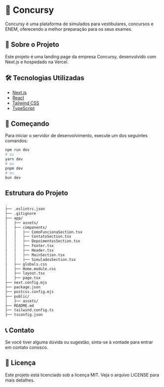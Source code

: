 # 🚀 Concursy

Concursy é uma plataforma de simulados para vestibulares, concursos e ENEM, oferecendo a melhor preparação para os seus exames.

## 📝 Sobre o Projeto

Este projeto é uma landing page da empresa Concursy, desenvolvido com Next.js e hospedado na Vercel.

## 🛠️ Tecnologias Utilizadas

- [Next.js](https://nextjs.org/)
- [React](https://reactjs.org/)
- [Tailwind CSS](https://tailwindcss.com/)
- [TypeScript](https://www.typescriptlang.org/)

## 🚀 Começando

Para iniciar o servidor de desenvolvimento, execute um dos seguintes comandos:

```bash
npm run dev
# ou
yarn dev
# ou
pnpm dev
# ou
bun dev
```

## Estrutura do Projeto

```markdown
.
├── .eslintrc.json
├── .gitignore
├── app/
│   ├── assets/
│   ├── components/
│   │   ├── ComoFuncionaSection.tsx
│   │   ├── ContatoSection.tsx
│   │   ├── DepoimentosSection.tsx
│   │   ├── Footer.tsx
│   │   ├── Header.tsx
│   │   ├── MainSection.tsx
│   │   ├── SimuladosSection.tsx
│   ├── globals.css
│   ├── Home.module.css
│   ├── layout.tsx
│   ├── page.tsx
├── next.config.mjs
├── package.json
├── postcss.config.mjs
├── public/
│   ├── assets/
├── README.md
├── tailwind.config.ts
├── tsconfig.json
```

## 📞 Contato
Se você tiver alguma dúvida ou sugestão, sinta-se à vontade para entrar em contato conosco.

## 📝 Licença
Este projeto está licenciado sob a licença MIT. Veja o arquivo LICENSE para mais detalhes.
